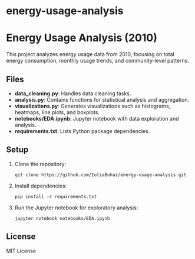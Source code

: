 # energy-usage-analysis

# Energy Usage Analysis (2010)

This project analyzes energy usage data from 2010, focusing on total energy consumption, monthly usage trends, and community-level patterns.

## Files

- **data_cleaning.py**: Handles data cleaning tasks.
- **analysis.py**: Contains functions for statistical analysis and aggregation.
- **visualizations.py**: Generates visualizations such as histograms, heatmaps, line plots, and boxplots.
- **notebooks/EDA.ipynb**: Jupyter notebook with data exploration and analysis.
- **requirements.txt**: Lists Python package dependencies.

## Setup

1. Clone the repository:
    ```
    git clone https://github.com/IuliaBuhai/energy-usage-analysis.git
    ```

2. Install dependencies:
    ```
    pip install -r requirements.txt
    ```

3. Run the Jupyter notebook for exploratory analysis:
    ```
    jupyter notebook notebooks/EDA.ipynb
    ```

## License

MIT License

